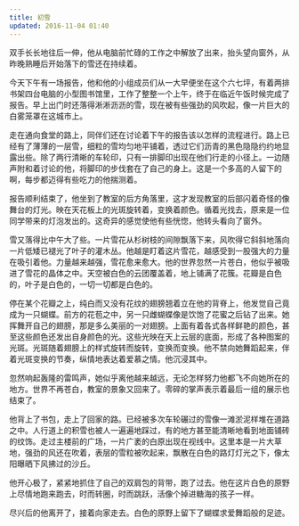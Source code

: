 ```yaml
---
title: 初雪
updated: 2016-11-04 01:40
---
```




双手长长地往后一伸，他从电脑前忙碌的工作之中解放了出来，抬头望向窗外，从昨晚熟睡后开始落下的雪还在持续着。

今天下午有一场报告，他和他的小组成员们从一大早便坐在这个六七坪，有着两排书架四台电脑的小型图书馆里，工作了整整一个上午，终于在临近午饭时候完成了报告。早上出门时还落得淅淅沥沥的雪，现在被有些强劲的风吹起，像一片巨大的白雾笼罩在这城市上。

走在通向食堂的路上，同伴们还在讨论着下午的报告该以怎样的流程进行。路上已经有了薄薄的一层雪，细粒的雪均匀地平铺着，透过它们沥青的黑色隐隐约约地显露出些。除了两行清晰的车轮印，只有一排脚印出现在他们行走的小径上。一边随声附和着讨论的他，将脚印的步伐套在了自己的身上。这是一个多高的人留下的啊，每步都迈得有些吃力的他揣测着。

报告顺利结束了，他坐到了教室的后方角落里，这才发现教室的后部闪着奇怪的像舞台的灯光。映在天花板上的光斑旋转着，变换着颜色。循着光找去，原来是一位同学带来的灯泡发出的。这奇异的感觉使他有些恍惚，他转头看向了窗外。

雪又落得比中午大了些。一片雪花从杉树枝的间隙飘落下来，风吹得它斜斜地落向一片低矮已褪光了叶子的灌木丛。他越是盯着这片雪花，越感受到一股强大的力量在吸引着他。力量越来越强，雪花愈来愈大。他的世界忽然一片苍白，他似乎被吸进了雪花的晶体之中。天空被白色的云团覆盖着，地上铺满了花簇。花瓣是白色的，叶子是白色的，一切一切都是白色的。

停在某个花瓣之上，纯白而又没有花纹的翅膀翘着立在他的背脊上，他发觉自己竟成为一只蝴蝶。前方的花苞之中，另一只雌蝴蝶像是饮饱了花蜜之后钻了出来。她挥舞开自己的翅膀，那是多么美丽的一对翅膀。上面有着各式各样鲜艳的颜色，甚至这些颜色还发出自身颜色的光。这些光映在天上云层的底面，形成了各种图案的光斑。光斑随着翅膀上的样式旋转而旋转，变换而变换。他不禁向她舞蹈起来，伴着光斑变换的节奏，纵情地表达着爱慕之情。他沉浸其中。

忽然响起轰隆的雷鸣声，她似乎离他越来越远，无论怎样努力他都飞不向她所在的地方。世界不再苍白，教室的景象又回来了。零碎的掌声表示着最后一组的展示也结束了。

他背上了书包，走上了回家的路。已经被多次车轮碾过的雪像一滩淤泥样堆在道路之中。人行道上的积雪也被人一遍遍地踩过，有的地方甚至能清晰地看到地面铺砖的纹饰。走过主楼前的广场，一片广袤的白原出现在视线中。这里本是一片大草地，强劲的风还在吹着，表层的雪粒被吹起来，飘散在白色的路灯灯光之下，像太阳曝晒下风拂过的沙丘。

他开心极了，紧紧地抓住了自己的双肩包的背带，跑了过去。他在这片白色的原野上尽情地跑来跑去，时而转圈，时而跳跃，活像个掉进糖海的孩子一样。

尽兴后的他离开了，接着向家走去。白色的原野上留下了蝴蝶求爱舞蹈般的足迹。
